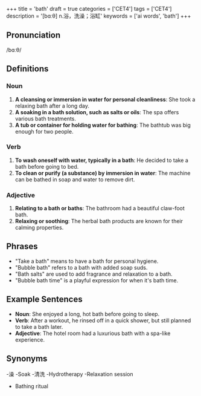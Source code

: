 +++
title = 'bath'
draft = true
categories = ['CET4']
tags = ['CET4']
description = '[bɑːθ] n.浴，洗澡；浴缸'
keywords = ['ai words', 'bath']
+++

## Pronunciation
/bɑːθ/

## Definitions
### Noun
1. **A cleansing or immersion in water for personal cleanliness**: She took a relaxing bath after a long day.
2. **A soaking in a bath solution, such as salts or oils**: The spa offers various bath treatments.
3. **A tub or container for holding water for bathing**: The bathtub was big enough for two people.

### Verb
1. **To wash oneself with water, typically in a bath**: He decided to take a bath before going to bed.
2. **To clean or purify (a substance) by immersion in water**: The machine can be bathed in soap and water to remove dirt.

### Adjective
1. **Relating to a bath or baths**: The bathroom had a beautiful claw-foot bath.
2. **Relaxing or soothing**: The herbal bath products are known for their calming properties.

## Phrases
- "Take a bath" means to have a bath for personal hygiene.
- "Bubble bath" refers to a bath with added soap suds.
- "Bath salts" are used to add fragrance and relaxation to a bath.
- "Bubble bath time" is a playful expression for when it's bath time.

## Example Sentences
- **Noun**: She enjoyed a long, hot bath before going to sleep.
- **Verb**: After a workout, he rinsed off in a quick shower, but still planned to take a bath later.
- **Adjective**: The hotel room had a luxurious bath with a spa-like experience.

## Synonyms
-澡
-Soak
-清洗
-Hydrotherapy
-Relaxation session
- Bathing ritual
